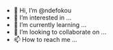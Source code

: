 - 👋 Hi, I’m @ndefokou
- 👀 I’m interested in ...
- 🌱 I’m currently learning ...
- 💞️ I’m looking to collaborate on ...
- 📫 How to reach me ...

<!---
ndefokou/ndefokou is a ✨ special ✨ repository because its `README.md` (this file) appears on your GitHub profile.
You can click the Preview link to take a look at your changes.
--->
